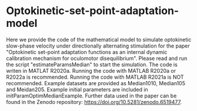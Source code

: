 # Optokinetic-set-point-adaptation-model
Here we provide the code of the mathematical model to simulate optokinetic slow-phase velocity under directionally alternating stimulation for the paper "Optokinetic set-point adaptation functions as an internal dynamic calibration mechanism for oculomotor disequilibrium". 
Please read and run the script "estimateParamsMedian" to start the simulation. The code is writen in MATLAT R2020a. Running the code with MATLAB R2020a or R2022a is recommended. Running the code with MATLAB R2021a is NOT recommended. Example datasets are provided as Median1010, Median105 and Meidan205. Example initial parameters are included in initParamOptimMedianExample.
Further data used in the paper can be found in the Zenodo repository: https://doi.org/10.5281/zenodo.6519477.
